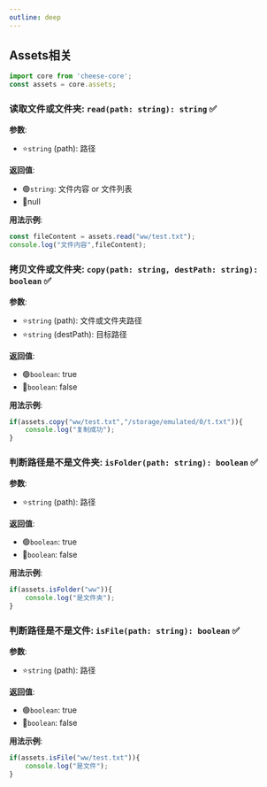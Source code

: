 ```yaml
---
outline: deep
---
```

## Assets相关
```typescript
import core from 'cheese-core';
const assets = core.assets;
```

### 读取文件或文件夹: `read(path: string): string` :white_check_mark:

**参数**:
- :star:`string` (path): 路径

**返回值**:
- :green_circle:`string`: 文件内容 or 文件列表
- :red_circle:null

**用法示例**:
```typescript
const fileContent = assets.read("ww/test.txt");
console.log("文件内容",fileContent);
```

### 拷贝文件或文件夹: `copy(path: string, destPath: string): boolean` :white_check_mark:

**参数**:
- :star:`string` (path): 文件或文件夹路径
- :star:`string` (destPath): 目标路径

**返回值**:
- :green_circle:`boolean`: true
- :red_circle:`boolean`: false

**用法示例**:
```typescript
if(assets.copy("ww/test.txt","/storage/emulated/0/t.txt")){
    console.log("复制成功");
}
```

### 判断路径是不是文件夹: `isFolder(path: string): boolean` :white_check_mark:

**参数**:
- :star:`string` (path): 路径

**返回值**:
- :green_circle:`boolean`: true
- :red_circle:`boolean`: false

**用法示例**:
```typescript
if(assets.isFolder("ww")){
    console.log("是文件夹");
}


```

### 判断路径是不是文件: `isFile(path: string): boolean` :white_check_mark:

**参数**:
- :star:`string` (path): 路径

**返回值**:
- :green_circle:`boolean`: true
- :red_circle:`boolean`: false

**用法示例**:
```typescript
if(assets.isFile("ww/test.txt")){
    console.log("是文件");
}
```